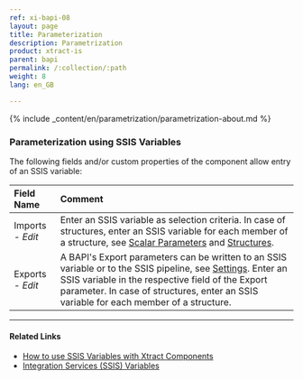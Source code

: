 ```yaml
---
ref: xi-bapi-08
layout: page
title: Parameterization
description: Parametrization
product: xtract-is
parent: bapi
permalink: /:collection/:path
weight: 8
lang: en_GB

---
```


{% include _content/en/parametrization/parametrization-about.md  %}

### Parameterization using SSIS Variables
The following fields and/or custom properties of the component allow entry of an SSIS variable:

|Field Name|Comment|
|:----|:----|
| Imports - *Edit*|Enter an SSIS variable as selection criteria. In case of structures, enter an SSIS variable for each member of a structure, see [Scalar Parameters](./scalar-parameters) and [Structures](./structures).|
| Exports - *Edit*|A BAPI's Export parameters can be written to an SSIS variable or to the SSIS pipeline, see [Settings](./settings). Enter an SSIS variable in the respective field of the Export parameter. In case of structures, enter an SSIS variable for each member of a structure.|


****
#### Related Links
- [How to use SSIS Variables with Xtract Components](../parameterization/parameterization-var) 
- [Integration Services (SSIS) Variables](https://docs.microsoft.com/en-us/sql/integration-services/integration-services-ssis-variables?view=sql-server-ver15)